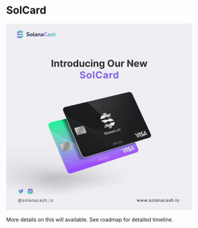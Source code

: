# SolCard

![](../.gitbook/assets/1b4babdb-ec00-48a9-b22a-57e9f044439b.JPG)

More details on this will available. See roadmap for detailed timeline.

